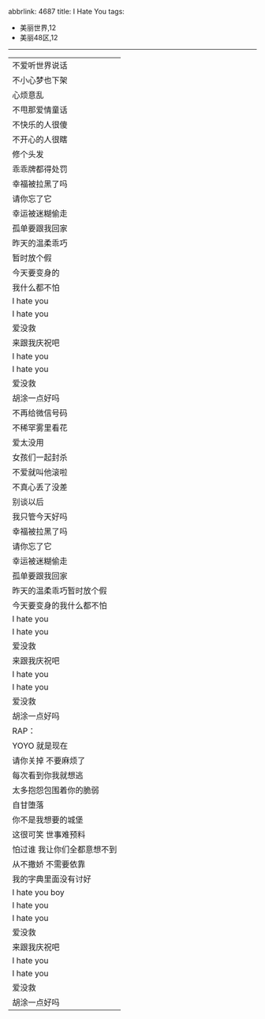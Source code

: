abbrlink: 4687
title: I Hate You
tags:
  - 美丽世界,12
  - 美丽48区,12
---
|      |
|--|
|不爱听世界说话|
|不小心梦也下架|
|心烦意乱|
|不甩那爱情童话|
|不快乐的人很傻|
|不开心的人很瞎|
|修个头发|
|乖乖牌都得处罚|
|幸福被拉黑了吗|
|请你忘了它|
|幸运被迷糊偷走|
|孤单要跟我回家|
|昨天的温柔乖巧|
|暂时放个假|
|今天要变身的|
|我什么都不怕|
|I hate you|
|I hate you|
|爱没救|
|来跟我庆祝吧|
|I hate you|
|I hate you|
|爱没救|
|胡涂一点好吗|
|不再给微信号码|
|不稀罕雾里看花|
|爱太没用|
|女孩们一起封杀|
|不爱就叫他滚啦|
|不真心丢了没差|
|别谈以后|
|我只管今天好吗|
|幸福被拉黑了吗|
|请你忘了它|
|幸运被迷糊偷走|
|孤单要跟我回家|
|昨天的温柔乖巧暂时放个假|
|今天要变身的我什么都不怕|
|I hate you|
|I hate you|
|爱没救|
|来跟我庆祝吧|
|I hate you|
|I hate you|
|爱没救|
|胡涂一点好吗|
|RAP：|
|YOYO 就是现在|
|请你关掉 不要麻烦了|
|每次看到你我就想逃|
|太多抱怨包围着你的脆弱|
|自甘堕落|
|你不是我想要的城堡|
|这很可笑 世事难预料|
|怕过谁 我让你们全都意想不到|
|从不撒娇 不需要依靠|
|我的字典里面没有讨好|
|I hate you boy|
|I hate you|
|I hate you|
|爱没救|
|来跟我庆祝吧|
|I hate you|
|I hate you|
|爱没救|
|胡涂一点好吗|